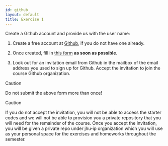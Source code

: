 ```yaml
---
id: github
layout: default
title: Exercise 1
---
```


Create a Github account and provide us with the user name:

1. Create a free account at <a href="https://github.com/join">Github</a>, if you do not have one already.

2. Once created, fill in <a href="https://forms.gle/1PnJaF6dhV6qdF5T6" target="_blank">this form</a> **as soon as possible**.

3. Look out for an invitation email from Github in the mailbox of the email address you used to sign up for Github. Accept the invitation to join the course Github organization.

<div class='admonition caution'>
<div class='title'>Caution</div>
<div class='content'>
<p>Do not submit the above form more than once!</p>
</div>
</div>

<div class='admonition caution'>
<div class='title'>Caution</div>
<div class='content'>
<p>If you do not accept the invitation, you will not be able to access the starter codes and we will not be able to provision you a private repository that you will need for the remainder of the course. Once you accept the invitation, you will be given a private repo under jhu-ip organization which you will use as your personal space for the exercises and homeworks throughout the semester.</p>
</div>
</div>

<!-- What's below is just some tests of styling of admonitions -->

<!--
<div class='admonition note'>
<div class='title'>Note</div>
<div class='content'>
<p>This is a note, yo. Take heed.</p>
</div>
</div>

<div class='admonition tip'>
  <div class='title'>Tip</div>
  <div class='content'>
   <p>This is a sweet tip, yo.</p>
  </div>
</div>

<div class='admonition info'>
  <div class='title'>Info</div>
  <div class='content'>
   <p>This is some sweet info, yo.</p>
  </div>
</div>

<div class='admonition danger'>
  <div class='title'>Danger</div>
  <div class='content'>
   <p>Whoa, be careful, dude.</p>
  </div>
</div>
-->
